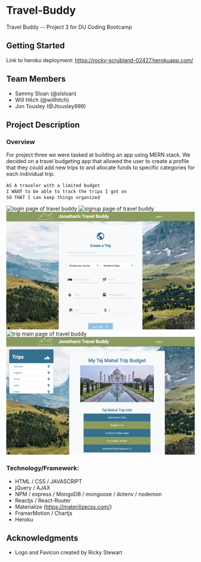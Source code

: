 # Travel-Buddy

Travel Buddy -- Project 3 for DU Coding Bootcamp

## Getting Started

Link to heroku deployment: https://rocky-scrubland-02427.herokuapp.com/

## Team Members

- Sammy Sloan (@slsloan)
- Will Hitch (@willhitch)
- Jon Tousley (@Jtousley999)

## Project Description

### Overview

For project three we were tasked at building an app using MERN stack. We decided on a travel budgeting app that allowed the user to create a profile that they could add new trips to and allocate funds to specific categories for each individual trip.

```
AS A traveler with a limited budget
I WANT to be able to track the trips I got on
SO THAT I can keep things organized
```

![login page of travel buddy](./img/login-page.png)
![signup page of travel buddy](./img/signup-page.png)
![create a trip](./img/create-a-trip.png)
![trip main page of travel buddy](./img/trips-page.png)
![selected trip with details](./img/selected-trip.png)

### Technology/Framework:

- HTML / CSS / JAVASCRIPT
- jQuery / AJAX
- NPM / express / MongoDB / mongoose / dotenv / nodemon
- Reactjs / React-Router
- Materialize (https://materilizecss.com/)
- FramerMotion / Chartjs 
- Heroku

## Acknowledgments

- Logo and Favicon created by Ricky Stewart
